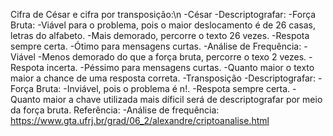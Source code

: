 Cifra de César e cifra por transposição:\n
  -César
    -Descriptografar:
      -Força Bruta:
        -Viável para o problema, pois o maior deslocamento é de 26 casas, letras do alfabeto.
        -Mais demorado, percorre o texto 26 vezes.
        -Respota sempre certa.
        -Ótimo para mensagens curtas.
      -Análise de Frequência:
        -Viável
        -Menos demorado do que a força bruta, percorre o texo 2 vezes.
        -Respota incerta.
        -Péssimo para mensagens curtas.
        -Quanto maior o texto maior a chance de uma resposta correta.
  -Transposição
    -Descriptografar:
        -Força Bruta:
            -Inviável, pois o problema é n!.
            -Respota sempre certa.
            -Quanto maior a chave utilizada mais díficil será de descriptografar por meio da força bruta.
Referência:
  -Análise de frequência: https://www.gta.ufrj.br/grad/06_2/alexandre/criptoanalise.html
